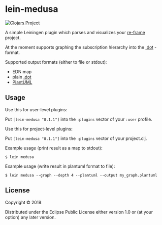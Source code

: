 # lein-medusa

[![Clojars Project](https://img.shields.io/clojars/v/org.clojars.lassemaatta/lein-medusa.svg)](https://clojars.org/org.clojars.lassemaatta/lein-medusa)

A simple Leiningen plugin which parses and visualizes your [re-frame](https://github.com/Day8/re-frame) project.

At the moment supports graphing the subscription hierarchy into the [.dot](https://www.graphviz.org/) -format.

Supported output formats (either to file or stdout):
  * EDN map
  * plain [.dot](https://www.graphviz.org/)
  * [PlantUML](http://plantuml.com/)

## Usage

Use this for user-level plugins:

Put `[lein-medusa "0.1.1"]` into the `:plugins` vector of your `:user`
profile.

Use this for project-level plugins:

Put `[lein-medusa "0.1.1"]` into the `:plugins` vector of your project.clj.

Example usage (print result as a map to stdout):

    $ lein medusa

Example usage (write result in plantuml format to file):

    $ lein medusa --graph --depth 4 --plantuml --output my_graph.plantuml

## License

Copyright © 2018

Distributed under the Eclipse Public License either version 1.0 or (at
your option) any later version.
